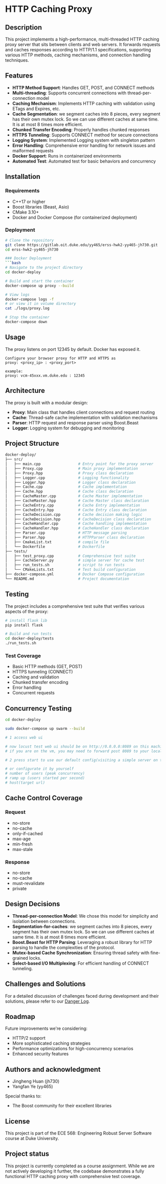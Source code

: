 # HTTP Caching Proxy

## Description
This project implements a high-performance, multi-threaded HTTP caching proxy server that sits between clients and web servers. It forwards requests and caches responses according to HTTP/1.1 specifications, supporting various HTTP methods, caching mechanisms, and connection handling techniques.

## Features
- **HTTP Method Support**: Handles GET, POST, and CONNECT methods
- **Multi-threading**: Supports concurrent connections with thread-per-connection model
- **Caching Mechanism**: Implements HTTP caching with validation using ETags and Expires, etc.
- **Cache Segmentation**: we segment caches into 8 pieces, every segment has their own mutex lock. So we can use different caches at same time. It is at most 8 times more efficient.
- **Chunked Transfer Encoding**: Properly handles chunked responses
- **HTTPS Tunneling**: Supports CONNECT method for secure connections
- **Logging System**: Implemented Logging system with singleton pattern
- **Error Handling**: Comprehensive error handling for network issues and malformed requests
- **Docker Support**: Runs in containerized environments
- **Automated Test**: Automated test for basic behaviors and concurrency

## Installation
### Requirements
- C++17 or higher
- Boost libraries (Beast, Asio)
- CMake 3.10+
- Docker and Docker Compose (for containerized deployment)

### Deployment
```bash
# Clone the repository
git clone https://gitlab.oit.duke.edu/yy465/erss-hwk2-yy465-jh730.git
cd erss-hwk2-yy465-jh730

### Docker Deployment
```bash
# Navigate to the project directory
cd docker-deploy

# Build and start the container
docker-compose up proxy --build

# View logs
docker-compose logs -f
# or view it in volume directory
cat ./logs/proxy.log

# Stop the container
docker-compose down
```

## Usage
The proxy listens on port 12345 by default. Docker has exposed it.
```
Configure your browser proxy for HTTP and HTTPS as
proxy: <proxy_ip> : <proxy_port>

example:
proxy: vcm-45xxx.vm.duke.edu : 12345
```

## Architecture
The proxy is built with a modular design:
- **Proxy**: Main class that handles client connections and request routing
- **Cache**: Thread-safe cache implementation with validation mechanisms
- **Parser**: HTTP request and response parser using Boost.Beast
- **Logger**: Logging system for debugging and monitoring

## Project Structure
```bash
docker-deploy/
├── src/
│   ├── main.cpp                 # Entry point for the proxy server
│   ├── Proxy.cpp                # Main proxy implementation
│   ├── Proxy.hpp                # Proxy class declaration
│   ├── Logger.cpp               # Logging functionality
│   ├── Logger.hpp               # Logger class declaration
│   ├── Cache.cpp                # Cache implementation
│   ├── Cache.hpp                # Cache class declaration
│   ├── CacheMaster.cpp          # Cache Master implementation
│   ├── CacheMaster.hpp          # Cache Master class declaration
│   ├── CacheEntry.cpp           # Cache Entry implementation
│   ├── CacheEntry.hpp           # Cache Entry class declaration
│   ├── CacheDecision.cpp        # Cache decision making logic
│   ├── CacheDecision.hpp        # CacheDecision class declaration
│   ├── CacheHandler.cpp         # Cache handling implementation
│   ├── CacheHandler.hpp         # CacheHandler class declaration
│   ├── Parser.cpp               # HTTP message parsing
│   ├── Parser.hpp               # HTTPParser class declaration
│   ├── CmakeList.txt            # compile file
│   └── Dockerfile               # Dockerfile
├── tests/
│   ├── test_proxy.cpp           # Comprehensive test suite
│   ├── CacheServer.py           # simple server for cache test
│   ├── run_tests.sh             # script to run tests
│   └── CMakeLists.txt           # Test build configuration
├── docker-compose.yml           # Docker Compose configuration
└── README.md                    # Project documentation
```

## Testing
The project includes a comprehensive test suite that verifies various aspects of the proxy:

```bash
# install flask lib
pip install flask

# Build and run tests
cd docker-deploy/tests
./run_tests.sh
```

### Test Coverage
- Basic HTTP methods (GET, POST)
- HTTPS tunneling (CONNECT)
- Caching and validation
- Chunked transfer encoding
- Error handling
- Concurrent requests

## Concurrency Testing
```bash
cd docker-deploy

sudo docker-compose up swarm --build

# 1 access web ui

# now locust test web ui should be on http://0.0.0.0:8089 on this machine.
# if you are on the vm, you may need to forward post 8089 to your local machine.

# 2 press start to use our default config(visiting a simple server on this machine)

# or configurate it by yourself
# number of users (peak concurrency)
# ramp up (users started per second)
# host(target url)
```

## Cache Control Coverage

### Request
- no-store
- no-cache
- only-if-cached
- max-age
- min-fresh
- max-stale

### Response
- no-store
- no-cache
- must-revalidate
- private

## Design Decisions
- **Thread-per-connection Model**: We chose this model for simplicity and isolation between connections.
- **Segmentation-for-caches**: we segment caches into 8 pieces, every segment has their own mutex lock. So we can use different caches at same time. It is at most 8 times more efficient.
- **Boost.Beast for HTTP Parsing**: Leveraging a robust library for HTTP parsing to handle the complexities of the protocol.
- **Mutex-based Cache Synchronization**: Ensuring thread safety with fine-grained locks.
- **Select-based I/O Multiplexing**: For efficient handling of CONNECT tunneling.

## Challenges and Solutions
For a detailed discussion of challenges faced during development and their solutions, please refer to our [Danger Log](dangerlog.md).

## Roadmap
Future improvements we're considering:
- HTTP/2 support
- More sophisticated caching strategies
- Performance optimizations for high-concurrency scenarios
- Enhanced security features

## Authors and acknowledgment
- Jingheng Huan (jh730)
- Yangfan Ye (yy465)

Special thanks to:
- The Boost community for their excellent libraries

## License
This project is part of the ECE 568: Engineering Robust Server Software course at Duke University.

## Project status
This project is currently completed as a course assignment. While we are not actively developing it further, the codebase demonstrates a fully functional HTTP caching proxy with comprehensive test coverage.
